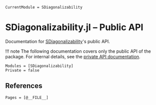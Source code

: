 ```@meta
CurrentModule = SDiagonalizability
```

# SDiagonalizability.jl – Public API

Documentation for [SDiagonalizability](https://github.com/GraphQuantum/SDiagonalizability.jl)'s public API.

!!! note
    The following documentation covers only the public API of the package. For internal details, see the [private API documentation](private_api.md).

```@autodocs
Modules = [SDiagonalizability]
Private = false
```

## References

```@bibliography
Pages = [@__FILE__]
```
